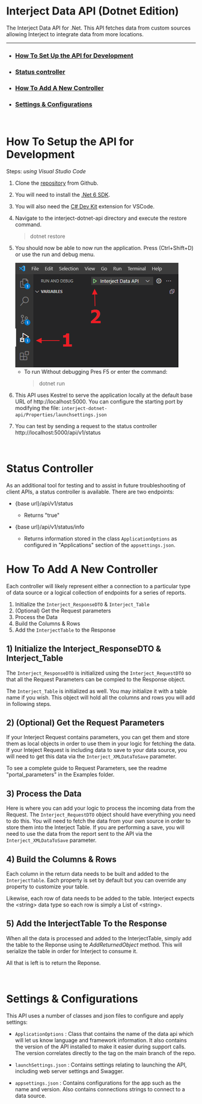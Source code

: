 # Interject Data API (Dotnet Edition)

The Interject Data API for .Net. This API fetches data from custom sources allowing Interject to integrate data from more locations.

---

- ### **[How To Set Up the API for Development](#setup-for-dev)**
- ### **[Status controller](#status-controller)**
- ### **[How To Add A New Controller](#new-controller)**
- ### **[Settings & Configurations](#app-settings)**

<br>

# <a name="setup-for-dev">How To Setup the API for Development</a>

Steps: _using Visual Studio Code_

1. Clone the [repository](https://github.com/GoInterject/ids-dotnet-api) from Github.
2. You will need to install the [.Net 6 SDK](https://dotnet.microsoft.com/en-us/download/dotnet/6.0).
3. You will also need the [C# Dev Kit](https://code.visualstudio.com/docs/languages/csharp) extension for VSCode.
4. Navigate to the interject-dotnet-api directory and execute the restore command.
   > dotnet restore
5. You should now be able to now run the application. Press (Ctrl+Shift+D) or use the run and debug menu.

   <img src="./ReadmeSrc/VSCodeDebug.png">

   - To run Without debugging Pres F5 or enter the command:
     > dotnet run

6. This API uses Kestrel to serve the application locally at the default base URL of http://localhost:5000. You can configure the starting port by modifying the file: `interject-dotnet-api/Properties/launchsettings.json`
7. You can test by sending a request to the status controller http://localhost:5000/api/v1/status

<br>

# <a name="status-controller">Status Controller</a>

As an additional tool for testing and to assist in future troubleshooting of client APIs, a status controller is available. There are two endpoints:

- {base url}/api/v1/status 

   - Returns "true"

- {base url}/api/v1/status/info
   - Returns information stored in the class `ApplicationOptions` as configured in "Applications" section of the `appsettings.json`.

# <a name="new-controller">How To Add A New Controller</a>

Each controller will likely represent either a connection to a particular type of data source or a logical collection of endpoints for a series of reports. 

1. Initialize the `Interject_ResponseDTO` & `Interject_Table`
2. (Optional) Get the Request parameters
3. Process the Data
4. Build the Columns & Rows
5. Add the `InterjectTable` to the Response

## 1) Initialize the Interject_ResponseDTO & Interject_Table

The `Interject_ResponseDTO` is initialized using the `Interject_RequestDTO` so that all the Request Parameters can be compied to the Response object.

The `Interject_Table` is initialized as well. You may initialize it with a table name if you wish. This object will hold all the columns and rows you will add in following steps.

## 2) (Optional) Get the Request Parameters

If your Interject Request contains parameters, you can get them and store them as local objects in order to use them in your logic for fetching the data. If your Inteject Request is including data to save to your data source, you will need to get this data via the `Interject_XMLDataToSave` parameter.

To see a complete guide to Request Parameters, see the readme "portal_parameters" in the Examples folder.

## 3) Process the Data

Here is where you can add your logic to process the incoming data from the Request. The `Interject_RequestDTO` object should have everything you need to do this. You will need to fetch the data from your own source in order to store them into the Interject Table. If you are performing a save, you will need to use the data from the report sent to the API via the `Interject_XMLDataToSave` parameter.

## 4) Build the Columns & Rows

Each column in the return data needs to be built and added to the `InterjectTable`. Each property is set by default but you can override any property to customize your table.

Likewise, each row of data needs to be added to the table. Interject expects the &lt;string&gt; data type so each row is simply a List of &lt;string&gt;.

## 5) Add the InterjectTable To the Response

When all the data is processed and added to the InterjectTable, simply add the table to the Reponse using te _AddReturnedObject_ method. This will serialize the table in order for Interject to consume it.

All that is left is to return the Reponse.

<br>

# <a name="app-settings">Settings & Configurations</a>

This API uses a number of classes and json files to configure and apply settings:

- `ApplicationOptions` : Class that contains the name of the data api which will let us know language and framework information. It also contains the version of the API installed to make it easier during support calls. The version correlates directly to the tag on the main branch of the repo.

- `launchSettings.json` : Contains settings relating to launching the API, including web server settings and Swagger.

- `appsettings.json` : Contains configurations for the app such as the name and version. Also contains connections strings to connect to a data source. 